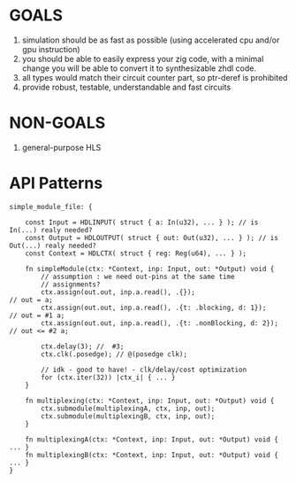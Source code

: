 # GOALS

1. simulation should be as fast as possible (using accelerated cpu and/or gpu instruction)
2. you should be able to easily express your zig code, with a minimal change you will be able to convert it to synthesizable zhdl code.
3. all types would match their circuit counter part, so ptr-deref is prohibited
4. provide robust, testable, understandable and fast circuits

# NON-GOALS

1. general-purpose HLS

# API Patterns

```zig
simple_module_file: {
    
    const Input = HDLINPUT( struct { a: In(u32), ... } ); // is In(...) realy needed?
    const Output = HDLOUTPUT( struct { out: Out(u32), ... } ); // is Out(...) realy needed?
    const Context = HDLCTX( struct { reg: Reg(u64), ... } );
    
    fn simpleModule(ctx: *Context, inp: Input, out: *Output) void {
        // assumption : we need out-pins at the same time
        // assignments?
        ctx.assign(out.out, inp.a.read(), .{});                      // out = a;
        ctx.assign(out.out, inp.a.read(), .{t: .blocking, d: 1});       // out = #1 a;
        ctx.assign(out.out, inp.a.read(), .{t: .nonBlocking, d: 2});    // out <= #2 a;

        ctx.delay(3); //  #3;
        ctx.clk(.posedge); // @(posedge clk);

        // idk - good to have! - clk/delay/cost optimization
        for (ctx.iter(32)) |ctx_i| { ... }
    }

    fn multiplexing(ctx: *Context, inp: Input, out: *Output) void {
        ctx.submodule(multiplexingA, ctx, inp, out);
        ctx.submodule(multiplexingB, ctx, inp, out);
    }

    fn multiplexingA(ctx: *Context, inp: Input, out: *Output) void { ... }
    fn multiplexingB(ctx: *Context, inp: Input, out: *Output) void { ... }
}
```
